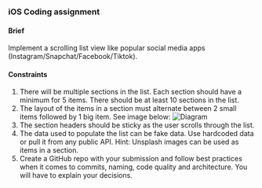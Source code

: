 ### iOS Coding assignment

#### Brief

Implement a scrolling list view like popular social media apps (Instagram/Snapchat/Facebook/Tiktok).


#### Constraints

1. There will be multiple sections in the list. Each section should have a minimum for 5 items. There should be at least 10 sections in the list.
2. The layout of the items in a section must alternate between 2 small items followed by 1 big item. See image below:
![Diagram](https://user-images.githubusercontent.com/92427920/153847887-793803ec-e9fe-4ebc-a519-ef5a83b7fa7b.png)
3. The section headers should be sticky as the user scrolls through the list.
4. The data used to populate the list can be fake data. Use hardcoded data or pull it from any public API. Hint: Unsplash images can be used as items in a section.
5. Create a GitHub repo with your submission and follow best practices when it comes to commits, naming, code quality and architecture. You will have to explain your decisions.

